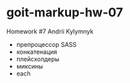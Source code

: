 # goit-markup-hw-07
Homework #7 Andrii Kylymnyk

<ul>
<li>препроцессор SASS</li>
<li>конкатенация</li>
<li>плейсхолдеры</li>
<li>миксины</li>
<li>each</li>
</ul>
